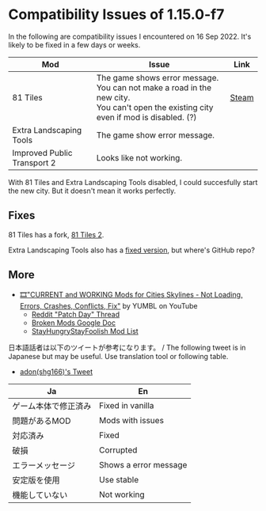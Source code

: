# Compatibility Issues of 1.15.0-f7
In the following are compatibility issues I encountered on 16 Sep 2022. It's likely to be fixed in a few days or weeks.

| Mod | Issue | Link |
| -- | -- | -- |
| 81 Tiles | The game shows error message.<br />You can not make a road in the new city.<br />You can't open the existing city even if mod is disabled. (?) | [Steam](https://steamcommunity.com/workshop/filedetails/discussion/576327847/3435703754802635202/) |
| Extra Landscaping Tools | The game show error message. | |
| Improved Public Transport 2 | Looks like not working. | |

[^1]: ~The game says the mod is compatible with 1.15.0-f5, not 1.15.0-f7. But it's a minor update. You can just ignore.~ It's fixed next day.

With 81 Tiles and Extra Landscaping Tools disabled, I could succesfully start the new city. But it doesn't mean it works perfectly.

## Fixes
81 Tiles has a fork, [81 Tiles 2](https://github.com/algernon-A/EightyOne2).

Extra Landscaping Tools also has a [fixed version](https://steamcommunity.com/sharedfiles/filedetails/?id=2862940316), but where's GitHub repo?

## More
* [🎞"CURRENT and WORKING Mods for Cities Skylines - Not Loading, Errors, Crashes, Conflicts, Fix"](https://youtu.be/NKJ5Avsb-q8) by YUMBL on YouTube
  * [Reddit "Patch Day" Thread](https://www.reddit.com/r/CitiesSkylines/comments/xe46zx/plazas_promenades_patch_day_your_mods_are/)
  * [Broken Mods Google Doc](https://docs.google.com/spreadsheets/d/1mVFkj_7ij4FLzKs2QJaONNmb9Z-SRqUeG6xFGqEX1ew/edit#gid=0)
  * [StayHungryStayFoolish Mod List](https://steamcommunity.com/sharedfiles/filedetails/?id=2595470859)

日本語話者は以下のツイートが参考になります。 / The following tweet is in Japanese but may be useful. Use translation tool or following table.
 
 * [adon(shg166)'s Tweet](https://twitter.com/shg166_csl/status/1570549443824590848)

| Ja | En |
| -- | -- |
| ゲーム本体で修正済み | Fixed in vanilla |
| 問題があるMOD | Mods with issues |
| 対応済み | Fixed |
| 破損 | Corrupted |
| エラーメッセージ | Shows a error message |
| 安定版を使用 | Use stable |
| 機能していない | Not working |
